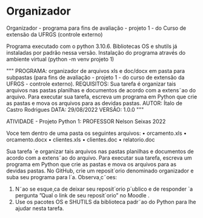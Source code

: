 # Organizador
Organizador - programa para fins de avaliação - projeto 1 - do Curso de extensão da UFRGS (controle externo)

Programa executado com o python 3.10.6. Bibliotecas OS e shutils já instaladas por padrão nessa versão. Instalação do programa através do ambiente virtual (python -m venv projeto 1)


"""
PROGRAMA: organizador de arquivos xls e doc/docx em pasta para subpastas (para fins de avaliação - projeto 1 - do curso de extensão da UFRGS - controle externo).
REQUISITOS: Sua tarefa é organizar tais arquivos nas pastas planilhas e documentos de acordo com a extens˜ao do arquivo. Para executar sua tarefa, escreva um programa em Python que crie as pastas e mova os arquivos para as devidas pastas.
AUTOR:   Ítalo de Castro Rodrigues
DATA:   29/08/2022
VERSÃO: 1.0.0
"""


ATIVIDADE - Projeto Python 1:
PROFESSOR Nelson Seixas
2022

Voce tem dentro de uma pasta os seguintes arquivos:
• orcamento.xls
• orcamento.docx
• clientes.xls
• clientes.doc
• relatorio.doc

Sua tarefa ´e organizar tais arquivos nas pastas planilhas e documentos
de acordo com a extens˜ao do arquivo.
Para executar sua tarefa, escreva um programa em Python que crie as pastas
e mova os arquivos para as devidas pastas.
No GitHub, crie um reposit´orio denominado organizador e suba seu programa
para l´a.
Observa¸c˜oes:
1. N˜ao se esque¸ca de deixar seu reposit´orio p´ublico e de responder `a pergunta
”Qual o link de seu reposit´orio” no Moodle .
2. Use os pacotes OS e SHUTILS da biblioteca padr˜ao do Python para lhe
ajudar nesta tarefa.


